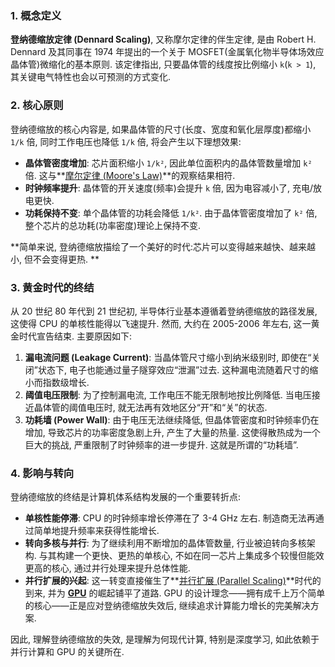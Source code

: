### 1. 概念定义

**登纳德缩放定律 (Dennard Scaling)**, 又称摩尔定律的伴生定律, 是由 Robert H. Dennard 及其同事在 1974 年提出的一个关于 MOSFET(金属氧化物半导体场效应晶体管)微缩化的基本原则. 该定律指出, 只要晶体管的线度按比例缩小 `k`(`k > 1`), 其关键电气特性也会以可预测的方式变化. 

### 2. 核心原则

登纳德缩放的核心内容是, 如果晶体管的尺寸(长度、宽度和氧化层厚度)都缩小 `1/k` 倍, 同时工作电压也降低 `1/k` 倍, 将会产生以下理想效果:

- **晶体管密度增加**: 芯片面积缩小 `1/k²`, 因此单位面积内的晶体管数量增加 `k²` 倍. 这与**[摩尔定律 (Moore's Law)](./Lecture5-Scaling-Laws.md)**的观察结果相符. 
- **时钟频率提升**: 晶体管的开关速度(频率)会提升 `k` 倍, 因为电容减小了, 充电/放电更快. 
- **功耗保持不变**: 单个晶体管的功耗会降低 `1/k²`. 由于晶体管密度增加了 `k²` 倍, 整个芯片的总功耗(功率密度)理论上保持不变. 

**简单来说, 登纳德缩放描绘了一个美好的时代:芯片可以变得越来越快、越来越小, 但不会变得更热. **

### 3. 黄金时代的终结

从 20 世纪 80 年代到 21 世纪初, 半导体行业基本遵循着登纳德缩放的路径发展, 这使得 CPU 的单核性能得以飞速提升. 然而, 大约在 2005-2006 年左右, 这一黄金时代宣告结束. 主要原因如下:

1.  **漏电流问题 (Leakage Current)**: 当晶体管尺寸缩小到纳米级别时, 即使在“关闭”状态下, 电子也能通过量子隧穿效应“泄漏”过去. 这种漏电流随着尺寸的缩小而指数级增长. 
2.  **阈值电压限制**: 为了控制漏电流, 工作电压不能无限制地按比例降低. 当电压接近晶体管的阈值电压时, 就无法再有效地区分“开”和“关”的状态. 
3.  **功耗墙 (Power Wall)**: 由于电压无法继续降低, 但晶体管密度和时钟频率仍在增加, 导致芯片的功率密度急剧上升, 产生了大量的热量. 这使得散热成为一个巨大的挑战, 严重限制了时钟频率的进一步提升. 这就是所谓的“功耗墙”. 

### 4. 影响与转向

登纳德缩放的终结是计算机体系结构发展的一个重要转折点:

- **单核性能停滞**: CPU 的时钟频率增长停滞在了 3-4 GHz 左右. 制造商无法再通过简单地提升频率来获得性能增长. 
- **转向多核与并行**: 为了继续利用不断增加的晶体管数量, 行业被迫转向多核架构. 与其构建一个更快、更热的单核心, 不如在同一芯片上集成多个较慢但能效更高的核心, 通过并行处理来提升总体性能. 
- **并行扩展的兴起**: 这一转变直接催生了**[并行扩展 (Parallel Scaling)](./Lecture5-Parallel-Scaling.md)**时代的到来, 并为 **[GPU](./Lecture5-GPU-Architecture.md)** 的崛起铺平了道路. GPU 的设计理念——拥有成千上万个简单的核心——正是应对登纳德缩放失效后, 继续追求计算能力增长的完美解决方案. 

因此, 理解登纳德缩放的失效, 是理解为何现代计算, 特别是深度学习, 如此依赖于并行计算和 GPU 的关键所在. 